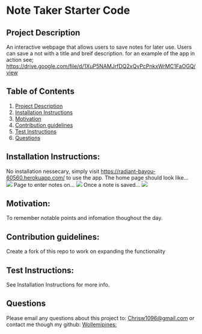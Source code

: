 # Note Taker Starter Code

## Project Description <a name="project-description"></a>
An interactive webpage that allows users to save notes for later use.
Users can save a not with a title and breif description.
for an example of the app in action see; https://drive.google.com/file/d/1XuP5NAMJrfDQ2xQvPcPnkxWrMC1FaOGQ/view

## Table of Contents
1. [Project Description](#project-description)
1. [Installation Instructions](#install)
1. [Motivation](#motivation)
1. [Contribution guidelines](#contribute)
1. [Test Instructions](#test)
1. [Questions](#questions)


## Installation Instructions: <a name="install"></a>
No installation nessecary, simply visit https://radiant-bayou-60560.herokuapp.com/ to use the app.
The home page should look like...
<img src ="./public/assets/images/img1">
Page to enter notes on...
<img src ="./public/assets/images/img2">
Once a note is saved...
<img src ="./public/assets/images/img3">


## Motivation: <a name="motivation"></a>
To remember notable points and infomation thoughout the day.

## Contribution guidelines: <a name="contribute"></a>
Create a fork of this repo to work on expanding the functionality

## Test Instructions: <a name="test"></a>
See Installation Instructions for more info.

## Questions <a name="questions"></a>
Please email any questions about this project to: Chrisw1096@gmail.com
or contact me though my github: 
[Wollemipines:](https://github.com/Wollemipines)
